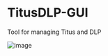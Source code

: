 # TitusDLP-GUI
Tool for managing Titus and DLP

![image](https://user-images.githubusercontent.com/12195962/169791330-dd7ac474-84d6-49aa-b10b-4884cb5de1ed.png)

